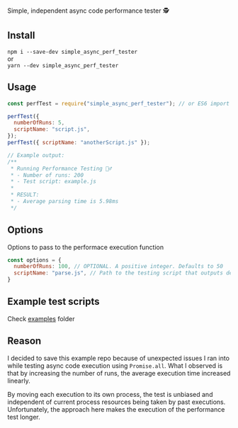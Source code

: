 Simple, independent async code performance tester 🕵️

## Install
`npm i --save-dev simple_async_perf_tester`<br/>
or<br/>
`yarn --dev simple_async_perf_tester`

## Usage
```javascript
const perfTest = require("simple_async_perf_tester"); // or ES6 import

perfTest({
  numberOfRuns: 5,
  scriptName: "script.js",
});
perfTest({ scriptName: "anotherScript.js" });

// Example output:
/**
 * Running Performance Testing 🕵️‍♂️
 * - Number of runs: 200
 * - Test script: example.js
 *
 * RESULT:
 * - Average parsing time is 5.98ms
 */
```

## Options
Options to pass to the performace execution function
```javascript
const options = {
  numberOfRuns: 100, // OPTIONAL. A positive integer. Defaults to 50
  scriptName: "parse.js", // Path to the testing script that outputs delta execution time. See `examples` folder
}
```

## Example test scripts
Check [examples](https://github.com/Rolandisimo/async_code_performance_test/tree/master/examples) folder

## Reason
I decided to save this example repo because of unexpected issues I ran into while testing async code execution using `Promise.all`. What I observed is that by increasing the number of runs, the average execution time increased linearly.

By moving each execution to its own process, the test is unbiased and independent of current process resources being taken by past executions. Unfortunately, the approach here makes the execution of the performance test longer.
